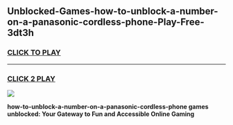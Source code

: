 
## Unblocked-Games-how-to-unblock-a-number-on-a-panasonic-cordless-phone-Play-Free-3dt3h
<h3>
<a href="https://premium76.site?title=how-to-unblock-a-number-on-a-panasonic-cordless-phone&ref=23A">CLICK TO PLAY</a></h3>
<hr>

<h3>
<a href="https://premium76.site?title=how-to-unblock-a-number-on-a-panasonic-cordless-phone&ref=23A">CLICK 2 PLAY</a>
  
</h3>

<a href="https://premium76.site?title=how-to-unblock-a-number-on-a-panasonic-cordless-phone&ref=23A"><img src="https://clearcache.store/games.png"></a>


**how-to-unblock-a-number-on-a-panasonic-cordless-phone games unblocked: Your Gateway to Fun and Accessible Online Gaming**
